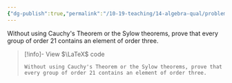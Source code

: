 ```yaml
---
{"dg-publish":true,"permalink":"/10-19-teaching/14-algebra-qual/problem-bank/group-theory/directly-proving-the-existence-of-an-element-of-a-desired-order/","tags":["group_theory"],"updated":"2025-03-19T11:20:41-07:00"}
---
```


Without using Cauchy's Theorem or the Sylow theorems, prove that every group of order 21 contains an element of order three.

> [!info]- View $\LaTeX$ code
> ```
> Without using Cauchy's Theorem or the Sylow theorems, prove that every group of order 21 contains an element of order three.
> ```